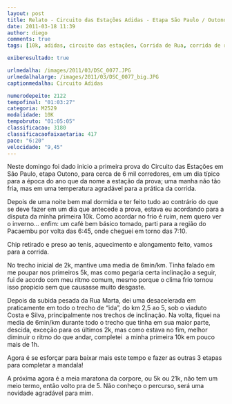 ```yaml
---
layout: post
title: Relato - Circuito das Estações Adidas - Etapa São Paulo / Outono
date: 2011-03-18 11:39
author: diego
comments: true
tags: [10k, adidas, circuito das estações, Corrida de Rua, corrida de rua]

exiberesultado: true

urlmedalha: /images/2011/03/DSC_0077.JPG
urlmedalhalarge: /images/2011/03/DSC_0077_big.JPG
captionmedalha: Circuito Adidas

numerodepeito: 2122
tempofinal: "01:03:27"
categoria: M2529
modalidade: 10K
tempobruto: "01:05:05"
classificacao: 3180
classificacaofaixaetaria: 417
pace: "6:20"
velocidade: "9,45"
---
```


Neste domingo foi dado inicio a primeira prova do Circuito das Estações em São Paulo, etapa Outono, para cerca de 6 mil corredores, em um dia típico para a época do ano que da nome a estação da prova; uma manha não tão fria, mas em uma temperatura agradável para a prática da corrida.

Depois de uma noite bem mal dormida e ter feito tudo ao contrário do que se deve fazer em um dia que antecede a prova, estava eu acordando para a disputa da minha primeira 10k. Como acordar no frio é ruim, nem quero ver o inverno... enfim: um café bem básico tomado, parti para a região do Pacaembu por volta das 6:45, onde cheguei em torno das 7:10.

<!--more-->

Chip retirado e preso ao tenis, aquecimento e alongamento feito, vamos para a corrida.

No trecho inicial de 2k, mantive uma media de 6min/km. Tinha falado em me poupar nos primeiros 5k, mas como pegaria certa inclinação a seguir, fui de acordo com meu ritmo comum, mesmo porque o clima frio tornou isso propicio sem que causasse muito desgaste.

Depois da subida pesada da Rua Marta, dei uma desacelerada em praticamente em todo o trecho de “ida”, do km 2,5 ao 5, sob o viaduto Costa e Silva, principalmente nos trechos de inclinação. Na volta, fiquei na media de 6min/km durante todo o trecho que tinha em sua maior parte, descida, exceção para os últimos 2k, mas como estava no fim, melhor diminuir o ritmo do que andar, completei  a minha primeira 10k em pouco mais de 1h.

Agora é se esforçar para baixar mais este tempo e fazer as outras 3 etapas para completar a mandala!

A próxima agora é a meia maratona da corpore, ou 5k ou 21k, não tem um meio termo, então volto pra de 5. Não conheço o percurso, será uma novidade agradável para mim.

